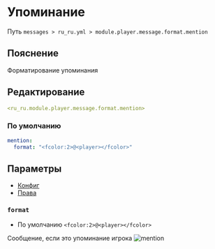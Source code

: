# Упоминание
Путь `messages > ru_ru.yml > module.player.message.format.mention`

## Пояснение
Форматирование упоминания

## Редактирование
```yaml
<ru_ru.module.player.message.format.mention>
```

### По умолчанию
```yaml
mention:
  format: "<fcolor:2>@<player></fcolor>"
```

## Параметры

- [Конфиг](/ru/config/module/player/message/format/mention/)
- [Права](/ru/permissions/module/player/message/format/mention/)

### `format`
- По умолчанию `<fcolor:2>@<player></fcolor>`

Сообщение, если это упоминание игрока
![mention](/mention.png)